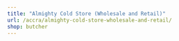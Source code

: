 ```yaml
---
title: "Almighty Cold Store (Wholesale and Retail)"
url: /accra/almighty-cold-store-wholesale-and-retail/
shop: butcher
---
```

